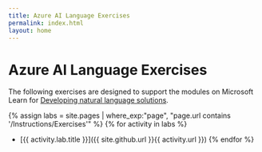```yaml
---
title: Azure AI Language Exercises
permalink: index.html
layout: home
---
```


# Azure AI Language Exercises

The following exercises are designed to support the modules on Microsoft Learn for [Developing natural language solutions](https://learn.microsoft.com/training/paths/develop-language-solutions-azure-ai/).


{% assign labs = site.pages | where_exp:"page", "page.url contains '/Instructions/Exercises'" %}
{% for activity in labs  %}
- [{{ activity.lab.title }}]({{ site.github.url }}{{ activity.url }})
{% endfor %}
